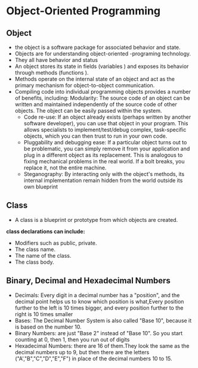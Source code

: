 # Object-Oriented Programming

## Object

* the object is a software package for associated behavior and state.
* Objects are for understanding object-oriented -programing technology.
* They all have behavior and status
* An object stores its state in fields (variables ) and exposes its behavior through methods (functions ).
* Methods operate on the internal state of an object and act as the primary mechanism for object-to-object communication.
* Compiling code into individual programming objects provides a number of benefits, including:
  Modularity: The source code of an object can be written and maintained independently of the source code of other objects. The object can be easily passed within the system.
  * Code re-use: If an object already exists (perhaps written by another software developer), you can use that object in your program. This allows specialists to implement/test/debug complex, task-specific objects, which you can then trust to run in your own code.
  * Pluggability and debugging ease: If a particular object turns out to be problematic, you can simply remove it from your application and plug in a different object as its replacement. This is analogous to fixing mechanical problems in the real world. If a bolt breaks, you replace it, not the entire machine.
  * Steganography: By interacting only with the object's methods, its internal implementation remain hidden from the world outside its own blueprint

## Class

* A class is a blueprint or prototype from which objects are created.

**class declarations can include:**

* Modifiers such as public, private.
* The class name.
* The name of the class.
* The class body.



## Binary, Decimal and Hexadecimal Numbers

* Decimals: Every digit in a decimal number has a "position", and the decimal point helps us to know which position is what,Every position further to the left is 10 times bigger, and every position further to the right is 10 times smaller
* Bases: The Decimal Number System is also called "Base 10", because it is based on the number 10.
* Binary Numbers: are just "Base 2" instead of "Base 10". So you start counting at 0, then 1, then you run out of digits
* Hexadecimal Numbers: there are 16 of them.They look the same as the decimal numbers up to 9, but then there are the letters ("A',"B","C","D","E","F") in place of the decimal numbers 10 to 15.
